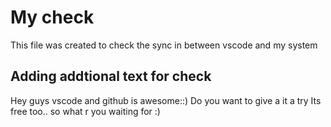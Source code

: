 # My check

This file was created to check the sync in between vscode and my system

## Adding addtional text for check

Hey guys vscode and github is awesome::)
Do you want to give a it a try
Its free too.. so what r you waiting for :)
